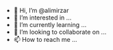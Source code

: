 - 👋 Hi, I’m @alimirzar
- 👀 I’m interested in ...
- 🌱 I’m currently learning ...
- 💞️ I’m looking to collaborate on ...
- 📫 How to reach me ...

<!---
alimirzar/alimirzar is a ✨ special ✨ repository because its `README.md` (this file) appears on your GitHub profile.
You can click the Preview link to take a look at your changes.
--->
